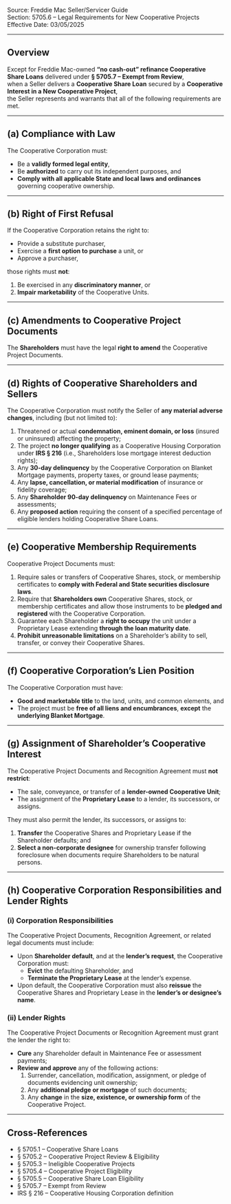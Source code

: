 Source: Freddie Mac Seller/Servicer Guide  
Section: 5705.6 – Legal Requirements for New Cooperative Projects  
Effective Date: 03/05/2025  

---

## Overview
Except for Freddie Mac-owned **“no cash-out” refinance Cooperative Share Loans** delivered under **§ 5705.7 – Exempt from Review**,  
when a Seller delivers a **Cooperative Share Loan** secured by a **Cooperative Interest in a New Cooperative Project**,  
the Seller represents and warrants that all of the following requirements are met.

---

## (a) Compliance with Law
The Cooperative Corporation must:

- Be a **validly formed legal entity**,  
- Be **authorized** to carry out its independent purposes, and  
- **Comply with all applicable State and local laws and ordinances** governing cooperative ownership.

---

## (b) Right of First Refusal
If the Cooperative Corporation retains the right to:

- Provide a substitute purchaser,  
- Exercise a **first option to purchase** a unit, or  
- Approve a purchaser,  

those rights must **not**:

1. Be exercised in any **discriminatory manner**, or  
2. **Impair marketability** of the Cooperative Units.

---

## (c) Amendments to Cooperative Project Documents
The **Shareholders** must have the legal **right to amend** the Cooperative Project Documents.

---

## (d) Rights of Cooperative Shareholders and Sellers
The Cooperative Corporation must notify the Seller of **any material adverse changes**, including (but not limited to):

1. Threatened or actual **condemnation, eminent domain, or loss** (insured or uninsured) affecting the property;  
2. The project **no longer qualifying** as a Cooperative Housing Corporation under **IRS § 216** (i.e., Shareholders lose mortgage interest deduction rights);  
3. Any **30-day delinquency** by the Cooperative Corporation on Blanket Mortgage payments, property taxes, or ground lease payments;  
4. Any **lapse, cancellation, or material modification** of insurance or fidelity coverage;  
5. Any **Shareholder 90-day delinquency** on Maintenance Fees or assessments;  
6. Any **proposed action** requiring the consent of a specified percentage of eligible lenders holding Cooperative Share Loans.

---

## (e) Cooperative Membership Requirements
Cooperative Project Documents must:

1. Require sales or transfers of Cooperative Shares, stock, or membership certificates to **comply with Federal and State securities disclosure laws**.  
2. Require that **Shareholders own** Cooperative Shares, stock, or membership certificates and allow those instruments to be **pledged and registered** with the Cooperative Corporation.  
3. Guarantee each Shareholder a **right to occupy** the unit under a Proprietary Lease extending **through the loan maturity date**.  
4. **Prohibit unreasonable limitations** on a Shareholder’s ability to sell, transfer, or convey their Cooperative Shares.

---

## (f) Cooperative Corporation’s Lien Position
The Cooperative Corporation must have:

- **Good and marketable title** to the land, units, and common elements, and  
- The project must be **free of all liens and encumbrances**, **except** the **underlying Blanket Mortgage**.

---

## (g) Assignment of Shareholder’s Cooperative Interest
The Cooperative Project Documents and Recognition Agreement must **not restrict**:

- The sale, conveyance, or transfer of a **lender-owned Cooperative Unit**;  
- The assignment of the **Proprietary Lease** to a lender, its successors, or assigns.  

They must also permit the lender, its successors, or assigns to:

1. **Transfer** the Cooperative Shares and Proprietary Lease if the Shareholder defaults; and  
2. **Select a non-corporate designee** for ownership transfer following foreclosure when documents require Shareholders to be natural persons.

---

## (h) Cooperative Corporation Responsibilities and Lender Rights

### (i) Corporation Responsibilities
The Cooperative Project Documents, Recognition Agreement, or related legal documents must include:

- Upon **Shareholder default**, and at the **lender’s request**, the Cooperative Corporation must:  
  - **Evict** the defaulting Shareholder, and  
  - **Terminate the Proprietary Lease** at the lender’s expense.  
- Upon default, the Cooperative Corporation must also **reissue** the Cooperative Shares and Proprietary Lease in the **lender’s or designee’s name**.

### (ii) Lender Rights
The Cooperative Project Documents or Recognition Agreement must grant the lender the right to:

- **Cure** any Shareholder default in Maintenance Fee or assessment payments;  
- **Review and approve** any of the following actions:  
  1. Surrender, cancellation, modification, assignment, or pledge of documents evidencing unit ownership;  
  2. Any **additional pledge or mortgage** of such documents;  
  3. Any **change** in the **size, existence, or ownership form** of the Cooperative Project.

---

## Cross-References
- § 5705.1 – Cooperative Share Loans  
- § 5705.2 – Cooperative Project Review & Eligibility  
- § 5705.3 – Ineligible Cooperative Projects  
- § 5705.4 – Cooperative Project Eligibility  
- § 5705.5 – Cooperative Share Loan Eligibility  
- § 5705.7 – Exempt from Review  
- IRS § 216 – Cooperative Housing Corporation definition

